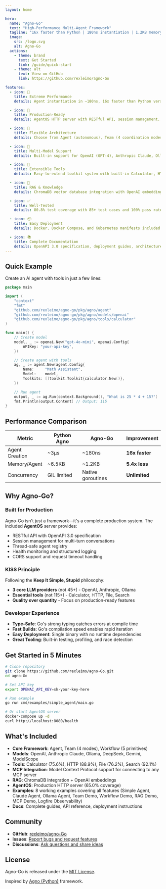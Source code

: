 ```yaml
---
layout: home

hero:
  name: "Agno-Go"
  text: "High-Performance Multi-Agent Framework"
  tagline: "16x faster than Python | 180ns instantiation | 1.2KB memory per agent"
  image:
    src: /logo.svg
    alt: Agno-Go
  actions:
    - theme: brand
      text: Get Started
      link: /guide/quick-start
    - theme: alt
      text: View on GitHub
      link: https://github.com/rexleimo/agno-Go

features:
  - icon: 🚀
    title: Extreme Performance
    details: Agent instantiation in ~180ns, 16x faster than Python version. Memory footprint of just 1.2KB per agent with native Go concurrency support.

  - icon: 🤖
    title: Production-Ready
    details: AgentOS HTTP server with RESTful API, session management, agent registry, health monitoring, and comprehensive error handling out of the box.

  - icon: 🧩
    title: Flexible Architecture
    details: Choose from Agent (autonomous), Team (4 coordination modes), or Workflow (5 control primitives) to build your multi-agent system.

  - icon: 🔌
    title: Multi-Model Support
    details: Built-in support for OpenAI (GPT-4), Anthropic Claude, Ollama (local models), DeepSeek, Google Gemini, and ModelScope.

  - icon: 🔧
    title: Extensible Tools
    details: Easy-to-extend toolkit system with built-in Calculator, HTTP Client, File Operations, and DuckDuckGo Search. MCP integration for connecting to any MCP-compatible server.

  - icon: 💾
    title: RAG & Knowledge
    details: ChromaDB vector database integration with OpenAI embeddings. Build intelligent agents with semantic search and knowledge bases.

  - icon: ✅
    title: Well-Tested
    details: 80.8% test coverage with 85+ test cases and 100% pass rate. Production-quality code you can trust.

  - icon: 📦
    title: Easy Deployment
    details: Docker, Docker Compose, and Kubernetes manifests included. Deploy to any cloud platform in minutes with complete deployment guides.

  - icon: 📚
    title: Complete Documentation
    details: OpenAPI 3.0 specification, deployment guides, architecture docs, performance benchmarks, and working examples for every feature.
---
```


## Quick Example

Create an AI agent with tools in just a few lines:

```go
package main

import (
    "context"
    "fmt"
    "github.com/rexleimo/agno-go/pkg/agno/agent"
    "github.com/rexleimo/agno-go/pkg/agno/models/openai"
    "github.com/rexleimo/agno-go/pkg/agno/tools/calculator"
)

func main() {
    // Create model
    model, _ := openai.New("gpt-4o-mini", openai.Config{
        APIKey: "your-api-key",
    })

    // Create agent with tools
    ag, _ := agent.New(agent.Config{
        Name:     "Math Assistant",
        Model:    model,
        Toolkits: []toolkit.Toolkit{calculator.New()},
    })

    // Run agent
    output, _ := ag.Run(context.Background(), "What is 25 * 4 + 15?")
    fmt.Println(output.Content) // Output: 115
}
```

## Performance Comparison

| Metric | Python Agno | Agno-Go | Improvement |
|--------|-------------|---------|-------------|
| Agent Creation | ~3μs | ~180ns | **16x faster** |
| Memory/Agent | ~6.5KB | ~1.2KB | **5.4x less** |
| Concurrency | GIL limited | Native goroutines | **Unlimited** |

## Why Agno-Go?

### Built for Production

Agno-Go isn't just a framework—it's a complete production system. The included **AgentOS** server provides:

- RESTful API with OpenAPI 3.0 specification
- Session management for multi-turn conversations
- Thread-safe agent registry
- Health monitoring and structured logging
- CORS support and request timeout handling

### KISS Principle

Following the **Keep It Simple, Stupid** philosophy:

- **3 core LLM providers** (not 45+) - OpenAI, Anthropic, Ollama
- **Essential tools** (not 115+) - Calculator, HTTP, File, Search
- **Quality over quantity** - Focus on production-ready features

### Developer Experience

- **Type-Safe**: Go's strong typing catches errors at compile time
- **Fast Builds**: Go's compilation speed enables rapid iteration
- **Easy Deployment**: Single binary with no runtime dependencies
- **Great Tooling**: Built-in testing, profiling, and race detection

## Get Started in 5 Minutes

```bash
# Clone repository
git clone https://github.com/rexleimo/agno-Go.git
cd agno-Go

# Set API key
export OPENAI_API_KEY=sk-your-key-here

# Run example
go run cmd/examples/simple_agent/main.go

# Or start AgentOS server
docker-compose up -d
curl http://localhost:8080/health
```

## What's Included

- **Core Framework**: Agent, Team (4 modes), Workflow (5 primitives)
- **Models**: OpenAI, Anthropic Claude, Ollama, DeepSeek, Gemini, ModelScope
- **Tools**: Calculator (75.6%), HTTP (88.9%), File (76.2%), Search (92.1%)
- **MCP Integration**: Model Context Protocol support for connecting to any MCP server
- **RAG**: ChromaDB integration + OpenAI embeddings
- **AgentOS**: Production HTTP server (65.0% coverage)
- **Examples**: 8 working examples covering all features (Simple Agent, Claude Agent, Ollama Agent, Team Demo, Workflow Demo, RAG Demo, MCP Demo, Logfire Observability)
- **Docs**: Complete guides, API reference, deployment instructions

## Community

- **GitHub**: [rexleimo/agno-Go](https://github.com/rexleimo/agno-Go)
- **Issues**: [Report bugs and request features](https://github.com/rexleimo/agno-Go/issues)
- **Discussions**: [Ask questions and share ideas](https://github.com/rexleimo/agno-Go/discussions)

## License

Agno-Go is released under the [MIT License](https://github.com/rexleimo/agno-Go/blob/main/LICENSE).

Inspired by [Agno (Python)](https://github.com/agno-agi/agno) framework.
